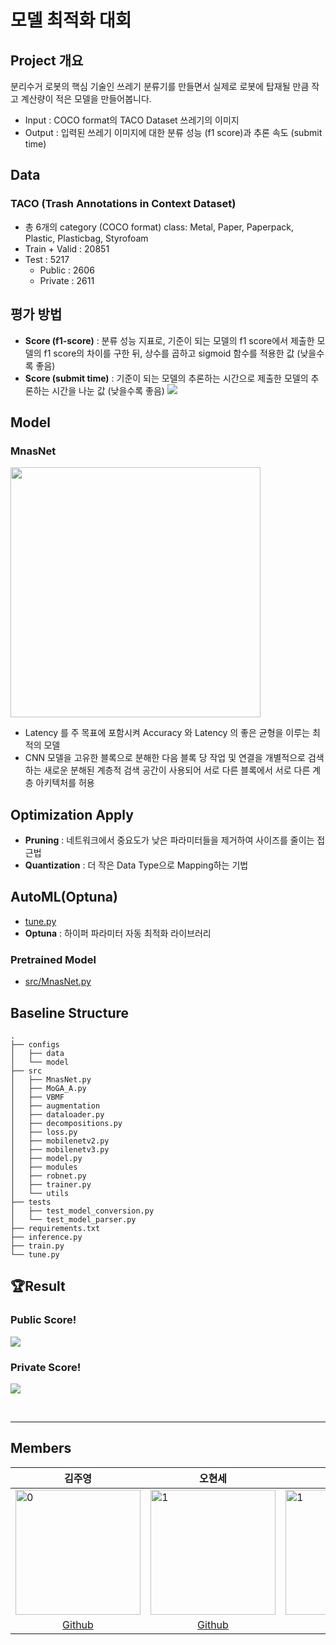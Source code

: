# 모델 최적화 대회

## Project 개요
분리수거 로봇의 핵심 기술인 쓰레기 분류기를 만들면서 실제로 로봇에 탑재될 만큼 작고 계산량이 적은 모델을 만들어봅니다.
+ Input : COCO format의 TACO Dataset 쓰레기의 이미지
+ Output : 입력된 쓰레기 이미지에 대한 분류 성능 (f1 score)과 추론 속도 (submit time)

## Data
### TACO (Trash Annotations in Context Dataset)
* 총 6개의 category (COCO format)
class: Metal, Paper, Paperpack, Plastic, Plasticbag, Styrofoam
*	Train + Valid : 20851
*	Test : 5217
    *	Public  : 2606
    *	Private : 2611


## 평가 방법
- **Score (f1-score)** : 분류 성능 지표로, 기준이 되는 모델의 f1 score에서 제출한 모델의 f1 score의 차이를 구한 뒤, 상수를 곱하고 sigmoid 함수를 적용한 값 (낮을수록 좋음)
- **Score (submit time)** : 기준이 되는 모델의 추론하는 시간으로 제출한 모델의 추론하는 시간을 나눈 값 (낮을수록 좋음)
![](https://i.imgur.com/djKuklt.png)

## Model
### MnasNet
<img src='https://i.imgur.com/6T8TTtZ.png' width='400'>

* Latency 를 주 목표에 포함시켜 Accuracy 와 Latency 의 좋은 균형을 이루는 최적의 모델
* CNN 모델을 고유한 블록으로 분해한 다음 블록 당 작업 및 연결을 개별적으로 검색하는 새로운 분해된 계층적 검색 공간이 사용되어 서로 다른 블록에서 서로 다른 계층 아키텍처를 허용

## Optimization Apply

- **Pruning** : 네트워크에서 중요도가 낮은 파라미터들을 제거하여 사이즈를 줄이는 접근법
- **Quantization** : 더 작은 Data Type으로 Mapping하는 기법 

## AutoML(Optuna)
- [tune.py](https://github.com/boostcampaitech2/model-optimization-level3-cv-17/blob/main/tune.py) 
- **Optuna** : 하이퍼 파라미터 자동 최적화 라이브러리

### Pretrained Model
- [src/MnasNet.py](https://github.com/boostcampaitech2/model-optimization-level3-cv-17/blob/main/src/MnasNet.py)
## Baseline Structure
```
.
├── configs
│   ├── data
│   └── model
├── src
│   ├── MnasNet.py
│   ├── MoGA_A.py
│   ├── VBMF
│   ├── augmentation
│   ├── dataloader.py
│   ├── decompositions.py
│   ├── loss.py
│   ├── mobilenetv2.py
│   ├── mobilenetv3.py
│   ├── model.py
│   ├── modules
│   ├── robnet.py
│   ├── trainer.py
│   └── utils
├── tests
│   ├── test_model_conversion.py
│   └── test_model_parser.py
├── requirements.txt
├── inference.py
├── train.py
└── tune.py
```

## 🏆Result
### Public Score!
![](https://i.imgur.com/ilLjI26.png)

### Private Score!
![](https://i.imgur.com/rP03uV2.png)

<br/>
  
---
## Members

|   <div align="center">김주영 </div>	|  <div align="center">오현세 </div> 	|  <div align="center">채유리 </div> 	|  <div align="center">배상우 </div> 	|  <div align="center">최세화 </div>  | <div align="center">송정현 </div> |
|---	|---	|---	|---	|---	|---	|
| <img src="https://avatars.githubusercontent.com/u/61103343?s=120&v=4" alt="0" width="200"/>	|  <img src="https://avatars.githubusercontent.com/u/79178335?s=120&v=4" alt="1" width="200"/> 	|  <img src="https://avatars.githubusercontent.com/u/78344298?s=120&v=4" alt="1" width="200"/> 	|   <img src="https://avatars.githubusercontent.com/u/42166742?s=120&v=4" alt="1" width="200"/>	| <img src="https://avatars.githubusercontent.com/u/43446451?s=120&v=4" alt="1" width="200"/> | <img src="https://avatars.githubusercontent.com/u/68193636?v=4" alt="1" width="200"/> |
|   <div align="center">[Github](https://github.com/JadeKim042386)</div>	|   <div align="center">[Github](https://github.com/5Hyeons)</div>	|   <div align="center">[Github](https://github.com/yoorichae)</div>	|   <div align="center">[Github](https://github.com/wSangbae)</div>	| <div align="center">[Github](https://github.com/choisaywhy)</div> | <div align="center">[Github](https://github.com/pirate-turtle)</div>|
